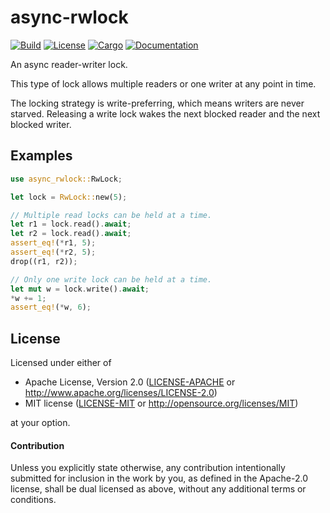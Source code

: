 # async-rwlock

[![Build](https://github.com/stjepang/async-rwlock/workflows/Build%20and%20test/badge.svg)](
https://github.com/stjepang/async-rwlock/actions)
[![License](https://img.shields.io/badge/license-MIT%2FApache--2.0-blue.svg)](
https://github.com/stjepang/async-rwlock)
[![Cargo](https://img.shields.io/crates/v/async-rwlock.svg)](
https://crates.io/crates/async-rwlock)
[![Documentation](https://docs.rs/async-rwlock/badge.svg)](
https://docs.rs/async-rwlock)

An async reader-writer lock.

This type of lock allows multiple readers or one writer at any point in time.

The locking strategy is write-preferring, which means writers are never starved.
Releasing a write lock wakes the next blocked reader and the next blocked writer.

## Examples

```rust
use async_rwlock::RwLock;

let lock = RwLock::new(5);

// Multiple read locks can be held at a time.
let r1 = lock.read().await;
let r2 = lock.read().await;
assert_eq!(*r1, 5);
assert_eq!(*r2, 5);
drop((r1, r2));

// Only one write lock can be held at a time.
let mut w = lock.write().await;
*w += 1;
assert_eq!(*w, 6);
```

## License

Licensed under either of

 * Apache License, Version 2.0 ([LICENSE-APACHE](LICENSE-APACHE) or http://www.apache.org/licenses/LICENSE-2.0)
 * MIT license ([LICENSE-MIT](LICENSE-MIT) or http://opensource.org/licenses/MIT)

at your option.

#### Contribution

Unless you explicitly state otherwise, any contribution intentionally submitted
for inclusion in the work by you, as defined in the Apache-2.0 license, shall be
dual licensed as above, without any additional terms or conditions.
